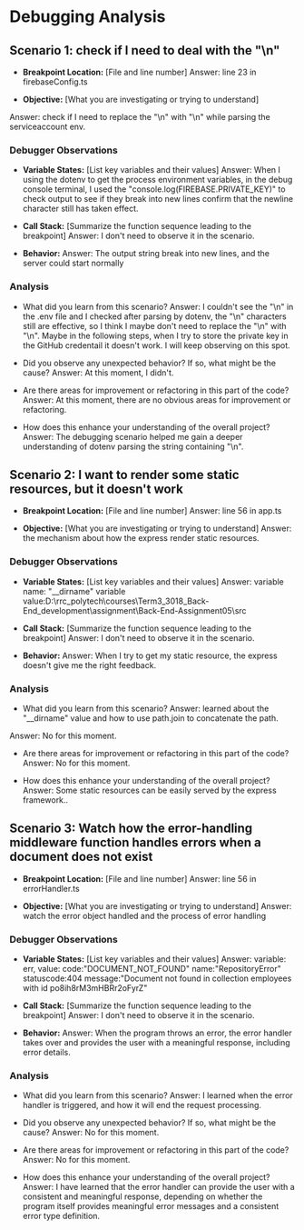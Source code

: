 # Debugging Analysis

## Scenario 1: check if I need to deal with the "\\n"

- **Breakpoint Location:** [File and line number]
  Answer:
  line 23 in firebaseConfig.ts

- **Objective:** [What you are investigating or trying to understand]

Answer:
check if I need to replace the "\\n" with "\n" while parsing the serviceaccount env.

### Debugger Observations

- **Variable States:** [List key variables and their values]
  Answer:
  When I using the dotenv to get the process environment variables, in the debug console terminal,
  I used the "console.log(FIREBASE.PRIVATE_KEY)" to check output to see if they break into new lines confirm that the newline character still has taken effect.

- **Call Stack:** [Summarize the function sequence leading to the breakpoint]
  Answer:
  I don't need to observe it in the scenario.

- **Behavior:**
  Answer:
  The output string break into new lines, and the server could start normally

### Analysis

- What did you learn from this scenario?
  Answer: I couldn't see the "\\n" in the .env file and I checked after parsing by dotenv, the "\n" characters still are effective, so I think I maybe don't need to replace the "\\n" with "\n". Maybe in the following steps, when I try to store the private key in the GitHub credentail it doesn't work. I will keep observing on this spot.

- Did you observe any unexpected behavior? If so, what might be the cause?
  Answer: At this moment, I didn't.

- Are there areas for improvement or refactoring in this part of the code?
  Answer: At this moment, there are no obvious areas for improvement or refactoring.

- How does this enhance your understanding of the overall project?
  Answer: The debugging scenario helped me gain a deeper understanding of dotenv parsing the string containing "\n".

## Scenario 2: I want to render some static resources, but it doesn't work

- **Breakpoint Location:** [File and line number]
  Answer: line 56 in app.ts

- **Objective:** [What you are investigating or trying to understand]
  Answer: the mechanism about how the express render static resources.

### Debugger Observations

- **Variable States:** [List key variables and their values]
  Answer:
  variable name: "\_\_dirname"
  variable value:D:\\rrc_polytech\\courses\\Term3_3018_Back-End_development\\assignment\\Back-End-Assignment05\\src

- **Call Stack:** [Summarize the function sequence leading to the breakpoint]
  Answer: I don't need to observe it in the scenario.

- **Behavior:**
  Answer:
  When I try to get my static resource, the express doesn't give me the right feedback.

### Analysis

- What did you learn from this scenario?
  Answer: learned about the "\_\_dirname" value and how to use path.join to concatenate the path.

Answer: No for this moment.

- Are there areas for improvement or refactoring in this part of the code?
  Answer: No for this moment.

- How does this enhance your understanding of the overall project?
  Answer: Some static resources can be easily served by the express framework..

## Scenario 3: Watch how the error-handling middleware function handles errors when a document does not exist

- **Breakpoint Location:** [File and line number]
  Answer: line 56 in errorHandler.ts

- **Objective:** [What you are investigating or trying to understand]
  Answer: watch the error object handled and the process of error handling

### Debugger Observations

- **Variable States:** [List key variables and their values]
  Answer:
  variable: err,
  value:
  code:"DOCUMENT_NOT_FOUND"
  name:"RepositoryError"
  statuscode:404
  message:"Document not found in collection employees with id po8ih8rM3mHBRr2oFyrZ"

- **Call Stack:** [Summarize the function sequence leading to the breakpoint]
  Answer: I don't need to observe it in the scenario.

- **Behavior:**
  Answer:
  When the program throws an error, the error handler takes over and provides the user with a meaningful response, including error details.

### Analysis

- What did you learn from this scenario?
  Answer: I learned when the error handler is triggered, and how it will end the request processing.

- Did you observe any unexpected behavior? If so, what might be the cause?
  Answer: No for this moment.

- Are there areas for improvement or refactoring in this part of the code?
  Answer: No for this moment.

- How does this enhance your understanding of the overall project?
  Answer: I have learned that the error handler can provide the user with a consistent and meaningful response, depending on whether the program itself provides meaningful error messages and a consistent error type definition.
